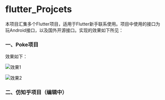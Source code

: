 # flutter_Projcets

本项目汇集多个Flutter项目，适用于Flutter新手联系使用。项目中使用的接口为玩Android接口，以及国外开源接口。实现的效果如下所见：

### 一、Poke项目
效果如下：

![效果1](https://user-images.githubusercontent.com/49055241/118459886-c4056a80-b72e-11eb-888d-5f79cea4cc11.jpg)

![效果2](https://user-images.githubusercontent.com/49055241/118459898-c5369780-b72e-11eb-94aa-fc2d3355c66b.jpg)

### 二、仿知乎项目（编辑中）


